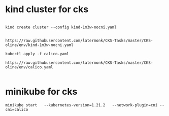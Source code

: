 #  kind cluster for  cks


```

kind create cluster --config kind-1m3w-nocni.yaml


https://raw.githubusercontent.com/latermonk/CKS-Tasks/master/CKS-oline/env/kind-1m3w-nocni.yaml

```


```
kubectl apply -f calico.yaml

https://raw.githubusercontent.com/latermonk/CKS-Tasks/master/CKS-oline/env/calico.yaml


```






#  minikube for cks
```
minikube start   --kubernetes-version=1.21.2   --network-plugin=cni --cni=calico
```
